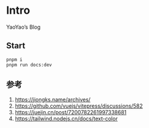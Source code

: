 # Intro

YaoYao’s Blog

## Start

```
pnpm i
pnpm run docs:dev
```


## 参考
1. https://jiongks.name/archives/
2. https://github.com/vuejs/vitepress/discussions/582
3. https://juejin.cn/post/7200782261997338681
4. https://tailwind.nodejs.cn/docs/text-color